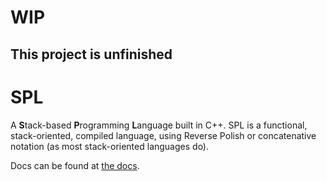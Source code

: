 # WIP 
## This project is unfinished

# SPL

A **S**tack-based **P**rogramming **L**anguage built in C++. SPL is a functional, stack-oriented, compiled language, using Reverse Polish or concatenative notation (as most stack-oriented languages do).

Docs can be found at [the docs](DOCS.md).